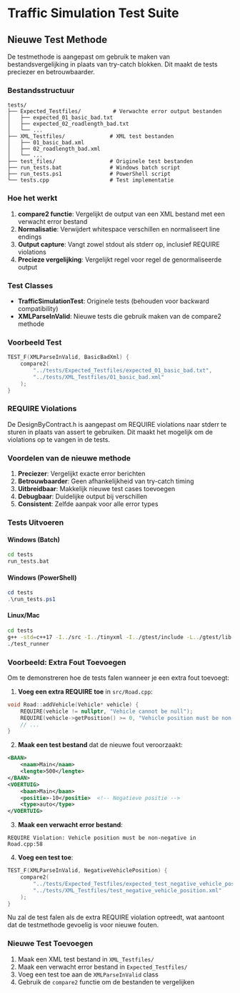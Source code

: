 # Traffic Simulation Test Suite

## Nieuwe Test Methode

De testmethode is aangepast om gebruik te maken van bestandsvergelijking in plaats van try-catch blokken. Dit maakt de tests preciezer en betrouwbaarder.

### Bestandsstructuur

```
tests/
├── Expected_Testfiles/          # Verwachte error output bestanden
│   ├── expected_01_basic_bad.txt
│   ├── expected_02_roadlength_bad.txt
│   └── ...
├── XML_Testfiles/              # XML test bestanden
│   ├── 01_basic_bad.xml
│   ├── 02_roadlength_bad.xml
│   └── ...
├── test_files/                 # Originele test bestanden
├── run_tests.bat               # Windows batch script
├── run_tests.ps1               # PowerShell script
└── tests.cpp                   # Test implementatie
```

### Hoe het werkt

1. **compare2 functie**: Vergelijkt de output van een XML bestand met een verwacht error bestand
2. **Normalisatie**: Verwijdert whitespace verschillen en normaliseert line endings
3. **Output capture**: Vangt zowel stdout als stderr op, inclusief REQUIRE violations
4. **Precieze vergelijking**: Vergelijkt regel voor regel de genormaliseerde output

### Test Classes

- **TrafficSimulationTest**: Originele tests (behouden voor backward compatibility)
- **XMLParseInValid**: Nieuwe tests die gebruik maken van de compare2 methode

### Voorbeeld Test

```cpp
TEST_F(XMLParseInValid, BasicBadXml) {
    compare2(
        "../tests/Expected_Testfiles/expected_01_basic_bad.txt",
        "../tests/XML_Testfiles/01_basic_bad.xml"
    );
}
```

### REQUIRE Violations

De DesignByContract.h is aangepast om REQUIRE violations naar stderr te sturen in plaats van assert te gebruiken. Dit maakt het mogelijk om de violations op te vangen in de tests.

### Voordelen van de nieuwe methode

1. **Preciezer**: Vergelijkt exacte error berichten
2. **Betrouwbaarder**: Geen afhankelijkheid van try-catch timing
3. **Uitbreidbaar**: Makkelijk nieuwe test cases toevoegen
4. **Debugbaar**: Duidelijke output bij verschillen
5. **Consistent**: Zelfde aanpak voor alle error types

### Tests Uitvoeren

#### Windows (Batch)
```cmd
cd tests
run_tests.bat
```

#### Windows (PowerShell)
```powershell
cd tests
.\run_tests.ps1
```

#### Linux/Mac
```bash
cd tests
g++ -std=c++17 -I../src -I../tinyxml -I../gtest/include -L../gtest/lib -lgtest -lgtest_main -lpthread ../src/*.cpp ../tinyxml/*.cpp tests.cpp -o test_runner
./test_runner
```

### Voorbeeld: Extra Fout Toevoegen

Om te demonstreren hoe de tests falen wanneer je een extra fout toevoegt:

1. **Voeg een extra REQUIRE toe** in `src/Road.cpp`:
```cpp
void Road::addVehicle(Vehicle* vehicle) {
    REQUIRE(vehicle != nullptr, "Vehicle cannot be null");
    REQUIRE(vehicle->getPosition() >= 0, "Vehicle position must be non-negative"); // Nieuwe check
    // ...
}
```

2. **Maak een test bestand** dat de nieuwe fout veroorzaakt:
```xml
<BAAN>
    <naam>Main</naam>
    <lengte>500</lengte>
</BAAN>
<VOERTUIG>
    <baan>Main</baan>
    <positie>-10</positie>  <!-- Negatieve positie -->
    <type>auto</type>
</VOERTUIG>
```

3. **Maak een verwacht error bestand**:
```
REQUIRE Violation: Vehicle position must be non-negative in Road.cpp:58
```

4. **Voeg een test toe**:
```cpp
TEST_F(XMLParseInValid, NegativeVehiclePosition) {
    compare2(
        "../tests/Expected_Testfiles/expected_test_negative_vehicle_position.txt",
        "../tests/XML_Testfiles/test_negative_vehicle_position.xml"
    );
}
```

Nu zal de test falen als de extra REQUIRE violation optreedt, wat aantoont dat de testmethode gevoelig is voor nieuwe fouten.

### Nieuwe Test Toevoegen

1. Maak een XML test bestand in `XML_Testfiles/`
2. Maak een verwacht error bestand in `Expected_Testfiles/`
3. Voeg een test toe aan de `XMLParseInValid` class
4. Gebruik de `compare2` functie om de bestanden te vergelijken 